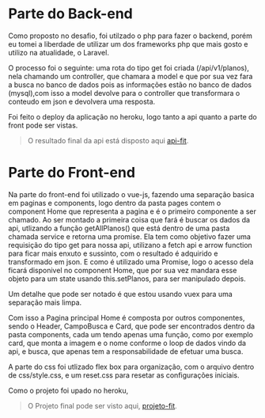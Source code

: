 # Parte do Back-end

  Como proposto no desafio, foi utilzado o php
para fazer o backend, porém eu tomei a liberdade
de utilizar um dos frameworks php que mais gosto e utilizo
na atualidade, o Laravel.

  O processo foi o seguinte: uma rota do tipo get foi criada (/api/v1/planos),
nela chamando um controller,  que chamara a model e que por sua vez fara a busca
no banco de dados pois as informações estão no banco de dados (mysql),com isso a
model devolve para o controller que transformara o conteudo em json e devolvera
uma resposta.

  Foi feito o deploy da aplicação no heroku, logo tanto a api quanto a parte do front
pode ser vistas.

>O resultado final da api está disposto aqui
  [api-fit](https://api-fit.herokuapp.com/api/v1/planos).

# Parte do Front-end

  Na parte do front-end foi utilizado o vue-js,
fazendo uma separação basica em paginas e components, logo dentro da
pasta pages contem o component Home que representa a pagina e é o primeiro componente a ser chamado.
Ao ser montado a primeira coisa que fará é buscar os dados
da api, utlizando a função getAllPlanos() que está dentro de uma
pasta chamada service e retorna uma promise. Ela tem como objetivo
fazer uma requisição do tipo get para nossa
api, utilizano a fetch api e arrow function
para ficar mais enxuto e sussinto, com o resultado é adquirido
e transformado em json. E como é utilizado
uma Promise, logo o acesso dela ficará disponivel
no component Home, que por sua vez mandara esse objeto
para um state usando this.setPlanos, para ser manipulado depois.

  Um detalhe que pode ser notado é que estou usando vuex
para uma separação mais limpa.

  Com isso a Pagina principal Home é composta
por outros componentes, sendo o Header, CampoBusca e Card,
que pode ser encontrados dentro da pasta components,
cada um tendo apenas uma função, como por exemplo card, que
monta a imagem e o nome conforme o loop de dados vindo da api, e busca, que apenas tem a responsabilidade de efetuar uma busca.

  A parte do css foi utlizado flex box para organização, com o arquivo
dentro de css/style.css, e um reset.css para resetar as configurações
iniciais.

Como o projeto foi upado no heroku,
> O Projeto final pode ser visto aqui, [projeto-fit](https://projeto-fit.herokuapp.com/).




